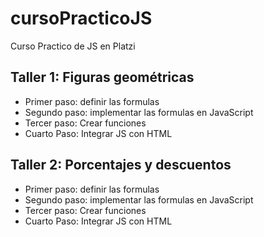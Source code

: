 # cursoPracticoJS
Curso Practico de JS en Platzi


## Taller 1: Figuras geométricas

- Primer paso: definir las formulas
- Segundo paso: implementar las formulas en JavaScript
- Tercer paso: Crear funciones
- Cuarto Paso: Integrar JS con HTML


## Taller 2: Porcentajes y descuentos

- Primer paso: definir las formulas
- Segundo paso: implementar las formulas en JavaScript
- Tercer paso: Crear funciones
- Cuarto Paso: Integrar JS con HTML